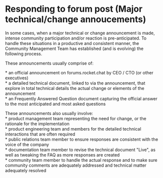 # Responding to forum post \(Major technical/change annoucements\)

In some cases, when a major technical or change announcement is made, intense community participation and/or reaction is pre-anticipated.  To handle these situations in a productive and consistent manner, the Community Management Team has established \(and is evolving\) the following process.  
  
These announcements usually comprise of:  
  
\* an official announcement on forums.rocket.chat  by  CEO / CTO  \(or other executives\)  
\* a detailed technical document, linked to via the announcement, that explore in total technical details the actual change or elements of the announcement  
\* an Frequently Answered Question document capturing the official answer to the most anticipated and most asked questions  
  
These announcements also usually involve:  
\* product management team representing the need for change, or the rationale for the implementation  
\* product engineering team and members for the detailed technical interactions that are often required  
\* public relations team member  to ensure responses are consistent with the voice of the company   
\* documentation team member  to revise the technical document "Live", as well as tweaking the FAQ as more responses are created  
\* community team member to handle the actual response and to make sure community comments are adequately addressed and technical matter adequately resolved  
  
 

